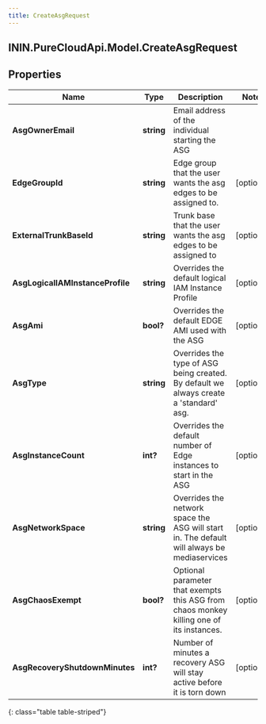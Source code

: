 ```yaml
---
title: CreateAsgRequest
---
```

## ININ.PureCloudApi.Model.CreateAsgRequest

## Properties

|Name | Type | Description | Notes|
|------------ | ------------- | ------------- | -------------|
| **AsgOwnerEmail** | **string** | Email address of the individual starting the ASG | |
| **EdgeGroupId** | **string** | Edge group that the user wants the asg edges to be assigned to. | [optional] |
| **ExternalTrunkBaseId** | **string** | Trunk base that the user wants the asg edges to be assigned to | [optional] |
| **AsgLogicalIAMInstanceProfile** | **string** | Overrides the default logical IAM Instance Profile | [optional] |
| **AsgAmi** | **bool?** | Overrides the default EDGE AMI used with the ASG | [optional] |
| **AsgType** | **string** | Overrides the type of ASG being created.  By default we always create a &#39;standard&#39; asg. | [optional] |
| **AsgInstanceCount** | **int?** | Overrides the default number of Edge instances to start in the ASG | [optional] |
| **AsgNetworkSpace** | **string** | Overrides the network space the ASG will start in.  The default will always be mediaservices | [optional] |
| **AsgChaosExempt** | **bool?** | Optional parameter that exempts this ASG from chaos monkey killing one of its instances. | [optional] |
| **AsgRecoveryShutdownMinutes** | **int?** | Number of minutes a recovery ASG will stay active before it is torn down | [optional] |
{: class="table table-striped"}


